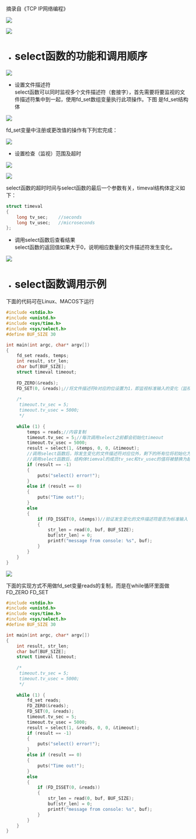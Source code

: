 摘录自《TCP IP网络编程》 


![](https://github.com/havenow/NetComEngine/blob/master/pic/IO%E5%A4%8D%E7%94%A8%E7%9A%84%E7%90%86%E8%A7%A3.png)

![](https://github.com/havenow/NetComEngine/blob/master/pic/%E5%A4%8D%E7%94%A8%E6%8A%80%E6%9C%AF%E5%9C%A8%E6%9C%8D%E5%8A%A1%E5%99%A8%E7%AB%AF%E7%9A%84%E5%BA%94%E7%94%A8.png)

- # select函数的功能和调用顺序
![](https://github.com/havenow/NetComEngine/blob/master/pic/select%E5%87%BD%E6%95%B0%E8%B0%83%E7%94%A8%E8%BF%87%E7%A8%8B.png)

- 设置文件描述符     
select函数可以同时监视多个文件描述符（套接字），首先需要将要监视的文件描述符集中到一起，使用fd_set数组变量执行此项操作。下图 是fd_set结构体

![](https://github.com/havenow/NetComEngine/blob/master/pic/fd_set%E7%BB%93%E6%9E%84%E4%BD%93.png)

fd_set变量中注册或更改值的操作有下列宏完成：    

![](https://github.com/havenow/NetComEngine/blob/master/pic/fd_set%E7%9B%B8%E5%85%B3%E5%87%BD%E6%95%B0%E7%9A%84%E5%8A%9F%E8%83%BD.png)


- 设置检查（监视）范围及超时      

![](https://github.com/havenow/NetComEngine/blob/master/pic/select%E5%87%BD%E6%95%B0.png)

![](https://github.com/havenow/NetComEngine/blob/master/pic/select%E5%87%BD%E6%95%B0%E5%8F%82%E6%95%B0.png)


select函数的超时时间与select函数的最后一个参数有关，timeval结构体定义如下：
```c++
struct timeval
{
    long tv_sec;    //seconds
    long tv_usec;   //microseconds
};
```

- 调用select函数后查看结果     
select函数的返回值如果大于0，说明相应数量的文件描述符发生变化。     

![](https://github.com/havenow/NetComEngine/blob/master/pic/fd_set%E5%8F%98%E9%87%8F%E7%9A%84%E5%8F%98%E5%8C%96.png)

- # select函数调用示例

下面的代码可在Linux、MACOS下运行     
```c++
#include <stdio.h>
#include <unistd.h>
#include <sys/time.h>
#include <sys/select.h>
#define BUF_SIZE 30

int main(int argc, char* argv[])
{
    fd_set reads, temps;
    int result, str_len;
    char buf[BUF_SIZE];
    struct timeval timeout;
    
    FD_ZERO(&reads);
    FD_SET(0, &reads);//将文件描述符0对应的位设置为1，即监视标准输入的变化（监视控制台）
    
    /*
     timeout.tv_sec = 5;
     timeout.tv_usec = 5000;
     */
    
    while (1) {
        temps = reads;//内容复制
        timeout.tv_sec = 5;//每次调用select之前都会初始化timeout
        timeout.tv_usec = 5000;
        result = select(1, &temps, 0, 0, &timeout);
        //调用select函数后，除发生变化的文件描述符对应位外，剩下的所有位将初始化为0。
        //调用select函数后，结构体tiemval的成员tv_sec和tv_usec的值将被替换为超时前剩余时间。
        if (result == -1)
        {
            puts("select() error!");
        }
        else if (result == 0)
        {
            puts("Time out!");
        }
        else
        {
            if (FD_ISSET(0, &temps))//验证发生变化的文件描述符是否为标准输入
            {
                str_len = read(0, buf, BUF_SIZE);
                buf[str_len] = 0;
                printf("message from console: %s", buf);
            }
        }
    }
}

```

![](https://github.com/havenow/NetComEngine/blob/master/pic/%E8%BF%90%E8%A1%8C%E7%BB%93%E6%9E%9C.png)

下面的实现方式不用做fd_set变量reads的复制，而是在while循环里面做FD_ZERO FD_SET     
```c++
#include <stdio.h>
#include <unistd.h>
#include <sys/time.h>
#include <sys/select.h>
#define BUF_SIZE 30

int main(int argc, char* argv[])
{
    int result, str_len;
    char buf[BUF_SIZE];
    struct timeval timeout;
    
    /*
     timeout.tv_sec = 5;
     timeout.tv_usec = 5000;
     */
    
    while (1) {
        fd_set reads;
        FD_ZERO(&reads);
        FD_SET(0, &reads);
        timeout.tv_sec = 5;
        timeout.tv_usec = 5000;
        result = select(1, &reads, 0, 0, &timeout);
        if (result == -1)
        {
            puts("select() error!");
        }
        else if (result == 0)
        {
            puts("Time out!");
        }
        else
        {
            if (FD_ISSET(0, &reads))
            {
                str_len = read(0, buf, BUF_SIZE);
                buf[str_len] = 0;
                printf("message from console: %s", buf);
            }
        }
    }
}

```

